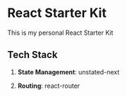 # React Starter Kit

This is my personal React Starter Kit

## Tech Stack

1. **State Management**: unstated-next

2. **Routing**: react-router

